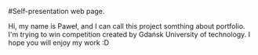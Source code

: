 #Self-presentation web page.

Hi, my name is Paweł, and I can call this project somthing about portfolio. I'm trying to win competition created by Gdańsk University of technology.
I hope you will enjoy my work :D
